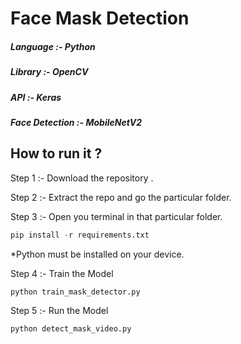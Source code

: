 # Face Mask Detection

##### Language :- Python

##### Library :- OpenCV

##### API :- Keras

##### Face Detection :- MobileNetV2

## How to run it ?

Step 1 :- Download the repository . 

Step 2 :- Extract the repo and go the particular folder. 

Step 3 :- Open you terminal in that particular folder. 

```python
pip install -r requirements.txt
```

*Python must be installed on your device.

Step 4 :- Train the Model 

```python
python train_mask_detector.py
```

Step 5 :- Run the Model

```python
python detect_mask_video.py
```

